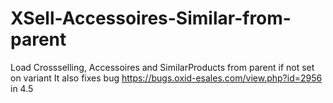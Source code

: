 XSell-Accessoires-Similar-from-parent
=====================================

Load Crossselling, Accessoires and SimilarProducts from parent if not set on variant It also fixes bug https://bugs.oxid-esales.com/view.php?id=2956 in 4.5